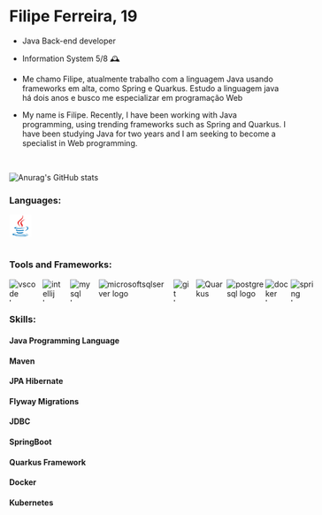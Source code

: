 # Filipe Ferreira, 19

- Java Back-end developer
- Information System 5/8 🕰️
- Me chamo Filipe, atualmente trabalho com a linguagem Java usando frameworks em alta, como Spring e Quarkus. Estudo a linguagem java há dois anos e busco me especializar em programação Web
- My name is Filipe. Recently, I have been working with Java programming, using trending frameworks such as Spring and Quarkus. I have been studying Java for two years and I am seeking to become a specialist in Web programming.
  

          
  <br>
![Anurag's GitHub stats](https://github-readme-stats.vercel.app/api?username=filipeFerreira7&show_icons=true&theme=react)
 <br>
 
<h3> <b> Languages: </b> </h3>
     <div style="display: flex; gap: 10px;">
  <img src="https://raw.githubusercontent.com/devicons/devicon/master/icons/java/java-original.svg" alt="java" width="40" height="40"/>
</div>
<br>
<h3> <b> Tools and Frameworks: </b></h3>
<div align="left" style="display: flex; align-items: center;">
  <img src="https://cdn.jsdelivr.net/gh/devicons/devicon/icons/vscode/vscode-original.svg" height="40" alt="vscode logo" style="margin-right: 12px;" />
  <img src="https://cdn.jsdelivr.net/gh/devicons/devicon/icons/intellij/intellij-original.svg" height="40" alt="intellij logo" style="margin-right: 12px;" />
  <img src="https://cdn.jsdelivr.net/gh/devicons/devicon/icons/mysql/mysql-original.svg" height="40" alt="mysql logo" style="margin-right: 12px;" />
  <img src="https://cdn.jsdelivr.net/gh/devicons/devicon/icons/microsoftsqlserver/microsoftsqlserver-plain.svg" height="40" alt="microsoftsqlserver logo" style="margin-right: 12px;" />
  <img src="https://cdn.jsdelivr.net/gh/devicons/devicon/icons/git/git-original.svg" height="40" alt="git logo" style="margin-right: 12px;" />
  <img src="https://pt.quarkus.io/assets/images/brand/quarkus_icon_default.svg" height="40" alt="Quarkus" />
  <img src="https://cdn.jsdelivr.net/gh/devicons/devicon/icons/postgresql/postgresql-original.svg" height="40" alt="postgresql logo"  />
  <img src="https://cdn.jsdelivr.net/gh/devicons/devicon/icons/docker/docker-original.svg" height="40" alt="docker logo"  />
  <img src="https://cdn.jsdelivr.net/gh/devicons/devicon/icons/spring/spring-original.svg" height="40" alt="spring logo"  />
</div>


<h3>Skills: </h3>
<h4><b>Java Programming Language</b></h4>
<h4><b>Maven</b></h4>
<h4><b>JPA Hibernate</b></h4>
<h4><b>Flyway Migrations</b></h4>
<h4><b>JDBC</b></h4> 
<h4><b>SpringBoot</b></h4> 
<h4><b>Quarkus Framework</b></h4> 
<h4><b>Docker</b></h4>
<h4><b>Kubernetes</b></h4> 
</div>

###

          
          
